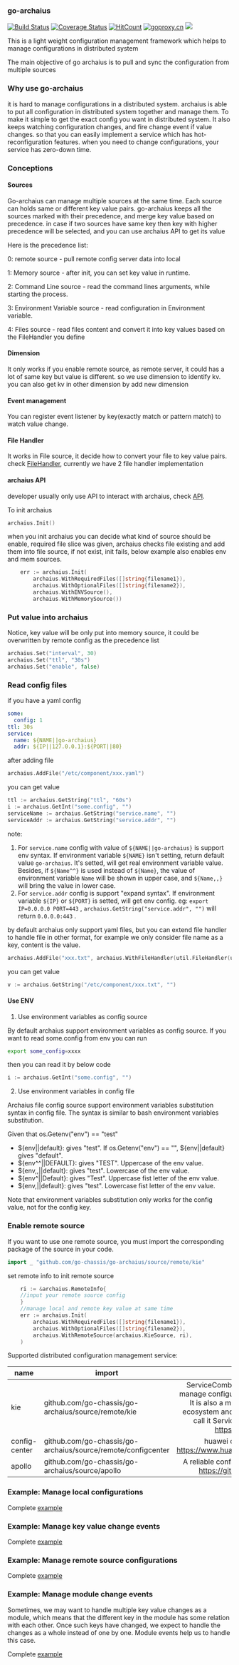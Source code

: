 ### go-archaius
[![Build Status](https://travis-ci.org/go-chassis/go-archaius.svg?branch=master)](https://travis-ci.org/go-chassis/go-archaius)
[![Coverage Status](https://coveralls.io/repos/github/go-chassis/go-archaius/badge.svg)](https://coveralls.io/github/go-chassis/go-archaius)
[![HitCount](http://hits.dwyl.com/go-chassis/go-archaius.svg)](http://hits.dwyl.com/go-chassis/go-archaius)
[![goproxy.cn](https://goproxy.cn/stats/github.com/go-chassis/go-archaius/badges/download-count.svg)](https://goproxy.cn)
![](arch.PNG) 


This is a light weight configuration management framework 
which helps to manage configurations in distributed system

The main objective of go archaius is to pull and sync the configuration from multiple sources 

### Why use go-archaius
it is hard to manage configurations in a distributed system. 
archaius is able to put all configuration in distributed system together and manage them.
To make it simple to get the exact config you want in distributed system.
It also keeps watching configuration changes, and fire change event if value changes. 
so that you can easily implement a service 
which has hot-reconfiguration features. 
when you need to change configurations, your service has zero-down time.

### Conceptions 
#### Sources
Go-archaius can manage multiple sources at the same time.
Each source can holds same or different key value pairs. go-archaius keeps all 
the sources marked with their precedence, and merge key value based on precedence. 
in case if two sources have same key then key with higher precedence will be selected, 
and you can use archaius API to get its value

Here is the precedence list:

0: remote source - pull remote config server data into local

1: Memory source - after init, you can set key value in runtime.

2: Command Line source - read the command lines arguments, while starting the process.

3: Environment Variable source - read configuration in Environment variable.

4: Files source - read files content and convert it into key values based on the FileHandler you define

#### Dimension
It only works if you enable remote source, as remote server, 
it could has a lot of same key but value is different. so we use dimension to 
identify kv.  you can also get kv in other dimension by add new dimension

#### Event management
You can register event listener by key(exactly match or pattern match) to watch value change.

#### File Handler
It works in File source, it decide how to convert your file to key value pairs. 
check [FileHandler](source/util/file_handler.go), 
currently we have 2 file handler implementation

#### archaius API
developer usually only use API to interact with archaius, check [API](archaius.go).

To init archaius 
```go
archaius.Init()
```
when you init archaius you can decide what kind of source should be enable, 
required file slice was given, archaius checks file existing and add them into file source, if not exist, init fails, 
below example also enables env and mem sources.
```go
	err := archaius.Init(
		archaius.WithRequiredFiles([]string{filename1}),
		archaius.WithOptionalFiles([]string{filename2}),
		archaius.WithENVSource(),
		archaius.WithMemorySource())
```

### Put value into archaius
Notice, key value will be only put into memory source, it could be overwritten by remote config as the precedence list
```go
archaius.Set("interval", 30)
archaius.Set("ttl", "30s")
archaius.Set("enable", false)
```

### Read config files
if you have a yaml config
```yaml
some:
  config: 1
ttl: 30s
service:
  name: ${NAME||go-archaius}
  addr: ${IP||127.0.0.1}:${PORT||80} 
```
after adding file
```go
archaius.AddFile("/etc/component/xxx.yaml")
```

you can get value 

```go
ttl := archaius.GetString("ttl", "60s")
i := archaius.GetInt("some.config", "")
serviceName := archaius.GetString("service.name", "")
serviceAddr := archaius.GetString("service.addr", "")
```
note:

1. For `service.name` config with value of  `${NAME||go-archaius}` is support env syntax. If environment variable `${NAME}` isn't setting, return default value `go-archaius`. It's setted, will get real environment variable value. Besides, if `${Name^^}` is used instead of `${Name}`, the value of environment variable `Name` will be shown in upper case, and `${Name,,}` will bring the value in lower case.
2. For `service.addr` config is support "expand syntax". If environment variable `${IP}` or `${PORT}` is setted, will get env config. 
eg: `export IP=0.0.0.0 PORT=443` , `archaius.GetString("service.addr", "")` will return `0.0.0.0:443` .


by default archaius only support yaml files, but you can extend file handler to handle file in other format,
for example we only consider file name as a key, content is the value.
```go
archaius.AddFile("xxx.txt", archaius.WithFileHandler(util.FileHandler(util.UseFileNameAsKeyContentAsValue))
```

you can get value 
```go
v := archaius.GetString("/etc/component/xxx.txt", "")
```

#### Use ENV

1. Use environment variables as config source

By default archaius support environment variables as config source. If you want to read some.config from env
you can run
```sh
export some_config=xxxx
```
then you can read it by below code
```go
i := archaius.GetInt("some.config", "")
```

2. Use environment variables in config file

Archaius file config source support environment variables substitution syntax in config file. The syntax is similar to bash environment variables substitution.

Given that os.Getenv("env") == "test"

- ${env||default}: gives "test". If os.Getenv("env") == "", ${env||default} gives "default".
- ${env^^||DEFAULT}: gives "TEST". Uppercase of the env value. 
- ${env,,||default}: gives "test". Lowercase of the env value. 
- ${env^||Default}: gives "Test". Uppercase fist letter of the env value.
- ${env,||default}: gives "test". Lowercase fist letter of the env value.

Note that environment variables substitution only works for the config value, not for the config key. 

### Enable remote source
If you want to use one remote source, you must import the corresponding package of the source in your code.
```go
import _ "github.com/go-chassis/go-archaius/source/remote/kie"
```
set remote info to init remote source
```go
	ri := &archaius.RemoteInfo{
	//input your remote source config
	}
	//manage local and remote key value at same time
	err := archaius.Init(
		archaius.WithRequiredFiles([]string{filename1}),
		archaius.WithOptionalFiles([]string{filename2}),
		archaius.WithRemoteSource(archaius.KieSource, ri),
	)
```

Supported distributed configuration management service:

| name       | import                                         |description    |
|----------|----------|:-------------:|
| kie | github.com/go-chassis/go-archaius/source/remote/kie |ServiceComb-Kie is a config server which manage configurations in a distributed system. It is also a micro service in ServiceComb ecosystem and developed by [go-chassis](https://github.com/go-chassis/go-chassis) we call it ServiceComb Native application. https://kie.readthedocs.io |
| config-center | github.com/go-chassis/go-archaius/source/remote/configcenter |huawei cloud CSE config center https://www.huaweicloud.com/product/cse.html |
| apollo | github.com/go-chassis/go-archaius/source/apollo |A reliable configuration management system https://github.com/ctripcorp/apollo |

### Example: Manage local configurations 
Complete [example](https://github.com/go-chassis/go-archaius/tree/master/examples/file)

### Example: Manage key value change events
Complete [example](https://github.com/go-chassis/go-archaius/tree/master/examples/event)

### Example: Manage remote source configurations

Complete [example](https://github.com/go-chassis/go-archaius/tree/master/examples/kie)

### Example: Manage module change events

Sometimes, we may want to handle multiple key value changes as a module, which means that
the different key in the module has some relation with each other.
Once such keys have changed, we expect to handle the changes as a whole instead of one by one.
Module events help us to handle this case.

Complete [example](https://github.com/go-chassis/go-archaius/tree/master/examples/module_event)
